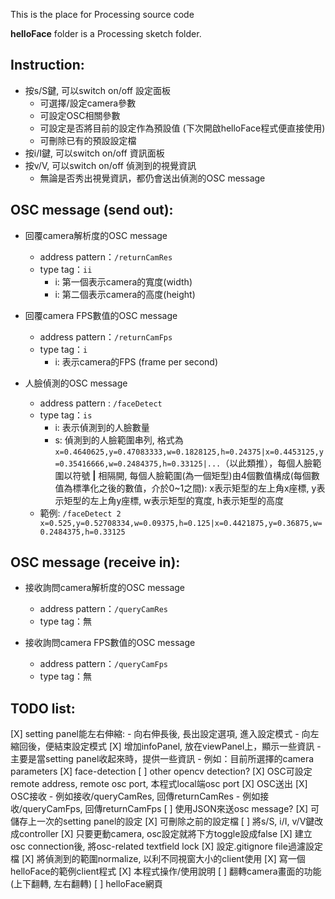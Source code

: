 This is the place for Processing source code

**helloFace** folder is a Processing sketch folder.


Instruction:
------------
- 按s/S鍵, 可以switch on/off 設定面板
	- 可選擇/設定camera參數
	- 可設定OSC相關參數
	- 可設定是否將目前的設定作為預設值 (下次開啟helloFace程式便直接使用)
	- 可刪除已有的預設設定檔
- 按i/I鍵, 可以switch on/off 資訊面板
- 按v/V, 可以switch on/off 偵測到的視覺資訊
	- 無論是否秀出視覺資訊，都仍會送出偵測的OSC message



OSC message (send out):
-----------------------
- 回覆camera解析度的OSC message
	- address pattern：`/returnCamRes`
	- type tag：`ii`
		- i: 第一個表示camera的寬度(width)
		- i: 第二個表示camera的高度(height)

- 回覆camera FPS數值的OSC message
	- address pattern：`/returnCamFps`
	- type tag：`i`
		- i: 表示camera的FPS (frame per second)

- 人臉偵測的OSC message
	- address pattern : `/faceDetect`
	- type tag：`is`
		- i: 表示偵測到的人臉數量
		- s: 偵測到的人臉範圍串列, 格式為 `x=0.4640625,y=0.47083333,w=0.1828125,h=0.24375|x=0.4453125,y=0.35416666,w=0.2484375,h=0.33125|...`（以此類推），每個人臉範圍以符號 **|** 相隔開, 每個人臉範圍(為一個矩型)由4個數值構成(每個數值為標準化之後的數值，介於0~1之間): x表示矩型的左上角x座標, y表示矩型的左上角y座標, w表示矩型的寬度, h表示矩型的高度
	- 範例: `/faceDetect 2 x=0.525,y=0.52708334,w=0.09375,h=0.125|x=0.4421875,y=0.36875,w=0.2484375,h=0.33125`



OSC message (receive in):
-------------------------
- 接收詢問camera解析度的OSC message
	- address pattern：`/queryCamRes`
	- type tag：無

- 接收詢問camera FPS數值的OSC message
	- address pattern：`/queryCamFps`
	- type tag：無




TODO list:
------------
[X] setting panel能左右伸縮: 
	- 向右伸長後, 長出設定選項, 進入設定模式
	- 向左縮回後，便結束設定模式
[X] 增加infoPanel, 放在viewPanel上，顯示一些資訊
	- 主要是當setting panel收起來時，提供一些資訊
	- 例如：目前所選擇的camera parameters
[X] face-detection
[ ] other opencv detection?
[X] OSC可設定remote address, remote osc port, 本程式local端osc port
[X] OSC送出
[X] OSC接收
	- 例如接收/queryCamRes, 回傳returnCamRes
	- 例如接收/queryCamFps, 回傳returnCamFps
[ ] 使用JSON來送osc message?
[X] 可儲存上一次的setting panel的設定
[X] 可刪除之前的設定檔
[ ] 將s/S, i/I, v/V鍵改成controller
[X] 只要更動camera, osc設定就將下方toggle設成false
[X] 建立osc connection後, 將osc-related textfield lock
[X] 設定.gitignore file過濾設定檔
[X] 將偵測到的範圍normalize, 以利不同視窗大小的client使用
[X] 寫一個helloFace的範例client程式
[X] 本程式操作/使用說明
[ ] 翻轉camera畫面的功能(上下翻轉, 左右翻轉)
[ ] helloFace網頁

